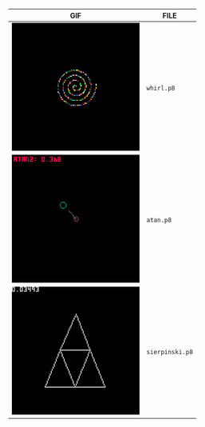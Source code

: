 GIF|FILE
----|------
![whirl](whirl.gif)|`whirl.p8`
![atan](atan.gif)|`atan.p8`
![sierpinski](sierpinski.gif)|`sierpinski.p8`
